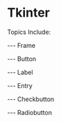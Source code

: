 # Tkinter

Topics Include:

--- Frame

--- Button

--- Label

--- Entry

--- Checkbutton

--- Radiobutton
